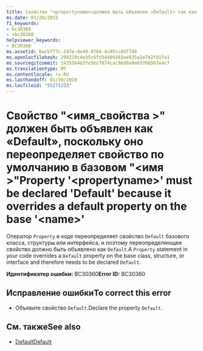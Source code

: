 ```yaml
---
title: Свойство "<propertyname>«должен быть объявлен «Default» так как оно переопределяет свойство по умолчанию в базовом»<name>"
ms.date: 07/20/2015
f1_keywords:
- bc30360
- vbc30360
helpviewer_keywords:
- BC30360
ms.assetid: 6acbf77c-247e-4e49-9784-4c05cc0df748
ms.openlocfilehash: 298219c4e35c6fd34409383ae835a2e7d2fd1fa1
ms.sourcegitcommit: 14355b4b2fe5bcf874cac96d0a9e6376b567e4c7
ms.translationtype: MT
ms.contentlocale: ru-RU
ms.lasthandoff: 01/30/2019
ms.locfileid: "55271233"
---
```

# <a name="property-propertyname-must-be-declared-default-because-it-overrides-a-default-property-on-the-base-name"></a><span data-ttu-id="965ab-102">Свойство "\<имя_свойства >" должен быть объявлен как «Default», поскольку оно переопределяет свойство по умолчанию в базовом "\<имя >"</span><span class="sxs-lookup"><span data-stu-id="965ab-102">Property '\<propertyname>' must be declared 'Default' because it overrides a default property on the base '\<name>'</span></span>
<span data-ttu-id="965ab-103">Оператор `Property` в коде переопределяет свойство `Default` базового класса, структуры или интерфейса, и поэтому переопределяющее свойство должно быть объявлено как `Default`.</span><span class="sxs-lookup"><span data-stu-id="965ab-103">A `Property` statement in your code overrides a `Default` property on the base class, structure, or interface and therefore needs to be declared `Default`.</span></span>  
  
 <span data-ttu-id="965ab-104">**Идентификатор ошибки:** BC30360</span><span class="sxs-lookup"><span data-stu-id="965ab-104">**Error ID:** BC30360</span></span>  
  
## <a name="to-correct-this-error"></a><span data-ttu-id="965ab-105">Исправление ошибки</span><span class="sxs-lookup"><span data-stu-id="965ab-105">To correct this error</span></span>  
  
-   <span data-ttu-id="965ab-106">Объявите свойство `Default`.</span><span class="sxs-lookup"><span data-stu-id="965ab-106">Declare the property `Default`.</span></span>  
  
## <a name="see-also"></a><span data-ttu-id="965ab-107">См. также</span><span class="sxs-lookup"><span data-stu-id="965ab-107">See also</span></span>
- [<span data-ttu-id="965ab-108">Default</span><span class="sxs-lookup"><span data-stu-id="965ab-108">Default</span></span>](../../visual-basic/language-reference/modifiers/default.md)
